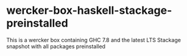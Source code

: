 # wercker-box-haskell-stackage-preinstalled
This is a wercker box containing GHC 7.8 and the latest LTS Stackage snapshot with all packages preinstalled

